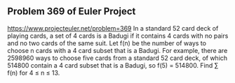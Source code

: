 ## Problem 369 of Euler Project 
https://www.projecteuler.net/problem=369
In a standard 52 card deck of playing cards, a set of 4 cards is a Badugi if it contains 4 cards with no pairs and no two cards of the same suit.
Let f(n) be the number of ways to choose n cards with a 4 card subset that is a Badugi.  For example, there are 2598960 ways to choose five cards from a standard 52 card deck, of which 514800 contain a 4 card subset that is a Badugi, so f(5) = 514800.
Find ∑ f(n)  for 4 ≤ n ≤ 13.